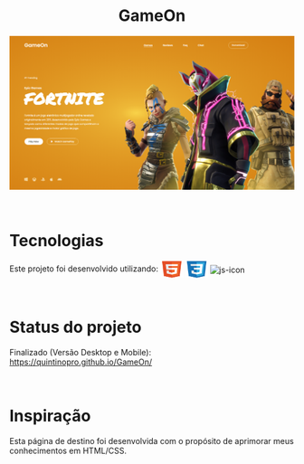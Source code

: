 <h1 align="center">GameOn</h1>

<p align="center">
 <img src="./img/gameonprint.png">
</p>

<br>

# Tecnologias
Este projeto foi desenvolvido utilizando:
    <img align="center" height="30" width="40" alt="html-icon" src="https://raw.githubusercontent.com/devicons/devicon/master/icons/html5/html5-original.svg">
    <img align="center" height="30" width="40" alt="css-icon" src="https://raw.githubusercontent.com/devicons/devicon/master/icons/css3/css3-original.svg">
    <img align="center" height="30" width="40" alt="js-icon" src="https://cdn.jsdelivr.net/gh/devicons/devicon/icons/javascript/javascript-original.svg">
 
<br>

# Status do projeto
Finalizado (Versão Desktop e Mobile): https://quintinopro.github.io/GameOn/

<br>

# Inspiração
Esta página de destino foi desenvolvida com o propósito de aprimorar meus conhecimentos em HTML/CSS.

<br>


